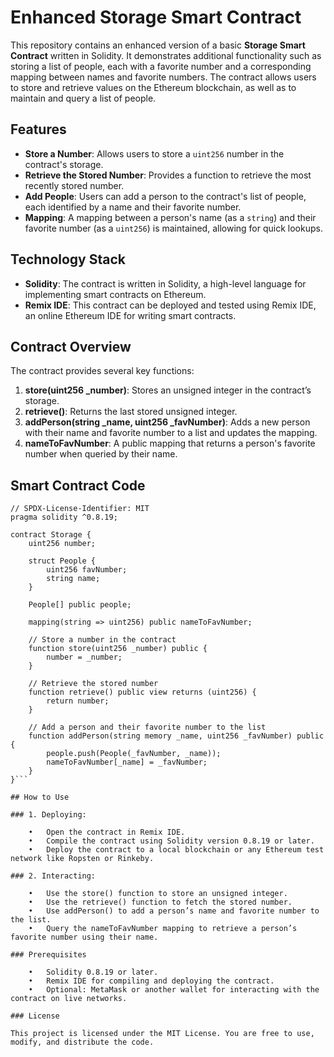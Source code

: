 # Enhanced Storage Smart Contract

This repository contains an enhanced version of a basic **Storage Smart Contract** written in Solidity. It demonstrates additional functionality such as storing a list of people, each with a favorite number and a corresponding mapping between names and favorite numbers. The contract allows users to store and retrieve values on the Ethereum blockchain, as well as to maintain and query a list of people.

## Features

- **Store a Number**: Allows users to store a `uint256` number in the contract's storage.
- **Retrieve the Stored Number**: Provides a function to retrieve the most recently stored number.
- **Add People**: Users can add a person to the contract's list of people, each identified by a name and their favorite number.
- **Mapping**: A mapping between a person's name (as a `string`) and their favorite number (as a `uint256`) is maintained, allowing for quick lookups.

## Technology Stack
- **Solidity**: The contract is written in Solidity, a high-level language for implementing smart contracts on Ethereum.
- **Remix IDE**: This contract can be deployed and tested using Remix IDE, an online Ethereum IDE for writing smart contracts.

## Contract Overview

The contract provides several key functions:
1. **store(uint256 _number)**: Stores an unsigned integer in the contract’s storage.
2. **retrieve()**: Returns the last stored unsigned integer.
3. **addPerson(string _name, uint256 _favNumber)**: Adds a new person with their name and favorite number to a list and updates the mapping.
4. **nameToFavNumber**: A public mapping that returns a person's favorite number when queried by their name.

## Smart Contract Code

```solidity
// SPDX-License-Identifier: MIT
pragma solidity ^0.8.19;

contract Storage {
    uint256 number;

    struct People {
        uint256 favNumber;
        string name;
    }

    People[] public people;

    mapping(string => uint256) public nameToFavNumber;

    // Store a number in the contract
    function store(uint256 _number) public {
        number = _number;
    }

    // Retrieve the stored number
    function retrieve() public view returns (uint256) {
        return number;
    }

    // Add a person and their favorite number to the list
    function addPerson(string memory _name, uint256 _favNumber) public {
        people.push(People(_favNumber, _name));
        nameToFavNumber[_name] = _favNumber;
    }
}```

## How to Use

### 1. Deploying:

	•	Open the contract in Remix IDE.
	•	Compile the contract using Solidity version 0.8.19 or later.
	•	Deploy the contract to a local blockchain or any Ethereum test network like Ropsten or Rinkeby.

### 2. Interacting:

	•	Use the store() function to store an unsigned integer.
	•	Use the retrieve() function to fetch the stored number.
	•	Use addPerson() to add a person’s name and favorite number to the list.
	•	Query the nameToFavNumber mapping to retrieve a person’s favorite number using their name.

### Prerequisites

	•	Solidity 0.8.19 or later.
	•	Remix IDE for compiling and deploying the contract.
	•	Optional: MetaMask or another wallet for interacting with the contract on live networks.

### License

This project is licensed under the MIT License. You are free to use, modify, and distribute the code.
